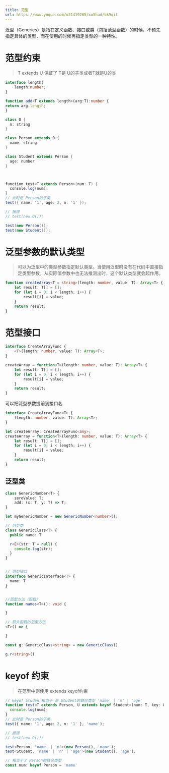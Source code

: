 ```yaml
---
title: 范型
url: https://www.yuque.com/u21419265/xu5hud/bk9qit
---
```


泛型（Generics）是指在定义函数、接口或类（包括范型函数）的时候，不预先指定具体的类型，而在使用的时候再指定类型的一种特性。

<a name="BRPuC"></a>

# 范型约束

> T extends U 保证了 T是 U的子类或者T就是U的类

```typescript
interface length{
	length:number;
}

function add<T extends length>(arg:T):number {
return arg.length;
}
```

```java
class O {
  n: string
}

class Person extends O {
  name: string
}

class Student extends Person {
  age: number
}



function test<T extends Person>(num: T) {
  console.log(num);
}
// 此时是 Person的子类 
test({ name: '1', age: 2, n: '1' });

// 报错
// test(new O());

test(new Person());
test(new Student());

```

<a name="ruswI"></a>

# 泛型参数的默认类型

> 可以为泛型中的类型参数指定默认类型。当使用泛型时没有在代码中直接指定类型参数，从实际值参数中也无法推测出时，这个默认类型就会起作用。

```typescript
function createArray<T = string>(length: number, value: T): Array<T> {
    let result: T[] = [];
    for (let i = 0; i < length; i++) {
        result[i] = value;
    }
    return result;
}
```

<a name="BPdl8"></a>

# 范型接口

```typescript
interface CreateArrayFunc {
    <T>(length: number, value: T): Array<T>;
}

createArray = function<T>(length: number, value: T): Array<T> {
    let result: T[] = [];
    for (let i = 0; i < length; i++) {
        result[i] = value;
    }
    return result;
}
```

可以把泛型参数提前到接口名

```typescript
interface CreateArrayFunc<T> {
    (length: number, value: T): Array<T>;
}

let createArray: CreateArrayFunc<any>;
createArray = function<T>(length: number, value: T): Array<T> {
    let result: T[] = [];
    for (let i = 0; i < length; i++) {
        result[i] = value;
    }
    return result;
}
```

<a name="D4olw"></a>

## 泛型类

```typescript
class GenericNumber<T> {
    zeroValue: T;
    add: (x: T, y: T) => T;
}

let myGenericNumber = new GenericNumber<number>();
```

```typescript
// 范型类
class GenericClass<T> {
  public name: T

  r<E>(str: T = null) {
    console.log(str);
  }
}


// 范型接口
interface GenericInterface<T> {
  name: T
}


//范型方法（函数）
function names<T>(): void {

}

// 箭头函数的范型方法
<T>() => {

}

const g: GenericClass<string> = new GenericClass()

g.r<string>()

```

<a name="N8sjc"></a>

# keyof 约束

> 在范型中则使用 extends keyof约束

```typescript
// keyof Studen 相当于 是 Student的联合类型 'name' | 'n' | 'age'
function test<T extends Person, U extends keyof Student>(num: T, key: U) {
  console.log(num);
}
// 此时是 Person的子类 
test({ name: '1', age: 2, n: '1' }, 'name');

// 报错
// test(new O());

test<Person, 'name' | 'n'>(new Person(), 'name');
test<Student, 'name' | 'n' | 'age'>(new Student(), 'age');

// 相当于了 Person的联合类型
const num: keyof Person = 'name'

```
